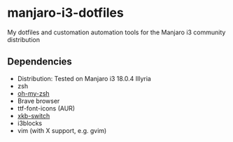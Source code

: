 # manjaro-i3-dotfiles
My dotfiles and customation automation tools for the Manjaro i3 community distribution

## Dependencies
- Distribution: Tested on Manjaro i3 18.0.4 Illyria 
- zsh
- [oh-my-zsh](https://github.com/robbyrussell/oh-my-zsh)
- Brave browser 
- ttf-font-icons (AUR)
- [xkb-switch](https://github.com/ierton/xkb-switch)
- i3blocks
- vim (with X support, e.g. gvim)

